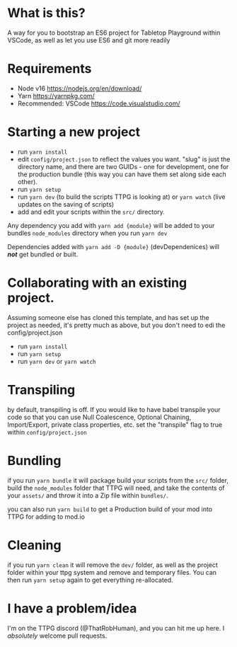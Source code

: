 # What is this?

A way for you to bootstrap an ES6 project for Tabletop Playground within VSCode, as well as let you use ES6 and git more readily

# Requirements

* Node v16 https://nodejs.org/en/download/
* Yarn https://yarnpkg.com/
* Recommended: VSCode https://code.visualstudio.com/

# Starting a new project

* run ``yarn install``
* edit ``config/project.json`` to reflect the values you want. "slug" is just the directory name, and there are two GUIDs - one for development, one for the production bundle (this way you can have them set along side each other).
* run ``yarn setup``
* run ``yarn dev`` (to build the scripts TTPG is looking at) or ``yarn watch`` (live updates on the saving of scripts)
* add and edit your scripts within the ``src/`` directory.

Any dependency you add with ``yarn add {module}`` will be added to your bundles ``node_modules`` directory when you run ``yarn dev``

Dependencies added with ``yarn add -D {module}`` (devDependenices) will ***not*** get bundled or built.

# Collaborating with an existing project.

Assuming someone else has cloned this template, and has set up the project as needed, it's pretty much as above, but you don't need to edi the config/project.json

* run ``yarn install``
* run ``yarn setup``
* run ``yarn dev`` or ``yarn watch``

# Transpiling

by default, transpiling is off. If you would like to have babel transpile your code so that you can use Null Coalescence, Optional Chaining, Import/Export, private class properties, etc. set the "transpile" flag to true within ``config/project.json``

# Bundling

if you run ``yarn bundle`` it will package build your scripts from the ``src/`` folder, build the ``node_modules`` folder that TTPG will need, and take the contents of your ``assets/`` and throw it into a Zip file within ``bundles/``.

you can also run ``yarn build`` to get a Production build of your mod into TTPG for adding to mod.io

# Cleaning

if you run ``yarn clean`` it will remove the ``dev/`` folder, as well as the project folder within your ttpg system and remove and temporary files. You can then run ``yarn setup`` again to get everything re-allocated.

# I have a problem/idea

I'm on the TTPG discord (@ThatRobHuman), and you can hit me up here. I *absolutely* welcome pull requests.
